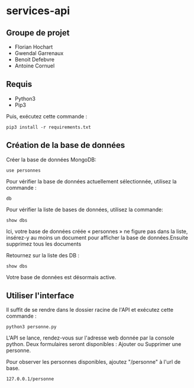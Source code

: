 # services-api

## Groupe de projet
- Florian Hochart
- Gwendal Garrenaux
- Benoit Defebvre
- Antoine Cornuel

## Requis

- Python3
- Pip3

Puis, exécutez cette commande :

```
pip3 install -r requirements.txt
```

## Création de la base de données

Créer la base de données MongoDB:
```
use personnes
```

Pour vérifier la base de données actuellement sélectionnée, utilisez la commande :

```
db
```

Pour vérifier la liste de bases de données, utilisez la commande:

```
show dbs
```

Ici, votre base de données créée « personnes » ne figure pas dans la liste, insérez-y au moins un document pour afficher la base de données.Ensuite supprimez tous les documents

Retournez sur la liste des DB :

```
show dbs
```

Votre base de données est désormais active.

## Utiliser l'interface
Il suffit de se rendre dans le dossier racine de l'API et exécutez cette commande :
```
python3 personne.py
```
L'API se lance, rendez-vous sur l'adresse web donnée par la console python. Deux formulaires seront disponibles : Ajouter ou Supprimer une personne.

Pour observer les personnes disponibles, ajoutez "/personne" à l'url de base.
```
127.0.0.1/personne
```

